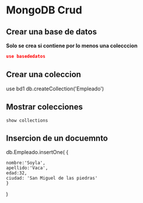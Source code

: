 # MongoDB Crud 

## Crear una base de datos 
**Solo se crea si contiene por lo menos una colecccion**

```json
use basededatos 
```

## Crear una coleccion 

use bd1
db.createCollection('Empleado')

## Mostrar colecciones

`show collections `

## Insercion de un docuemnto 
db.Empleado.insertOne(
{


    nombre:'Soyla',
    apellido:'Vaca',
    edad:32,
    ciudad: 'San Miguel de las piedras'
    }
)

